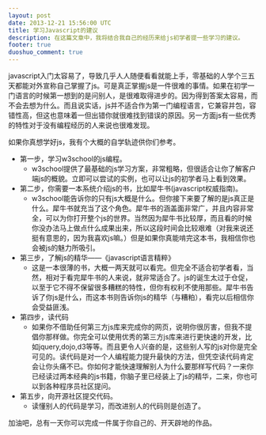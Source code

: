 ```yaml
---
layout: post
date: 2013-12-21 15:56:00 UTC
title: 学习Javascript的建议
description: 在这篇文章中，我将结合我自己的经历来给js初学者提一些学习的建议。
footer: true
duoshuo_comment: true
---
```


javascript入门太容易了，导致几乎人人随便看看就能上手，零基础的人学个三五天都能对外宣称自己掌握了js。可是真正掌握js是一件很难的事情。如果在初学一门语言的时候第一想到的是问别人，是很难取得进步的。因为得到答案太容易，而不会去想为什么。而且说实话，js并不适合作为第一门编程语言，它兼容并包，容错性高，但这也意味着一但出错你就很难找到错误的原因。另一方面js有一些优秀的特性对于没有编程经历的人来说也很难发现。

如果你真想学好js，我有个大概的自学轨迹供你们参考。

- 第一步，学习w3school的js编程。
  - w3school提供了最基础的js学习方案，非常粗略，但很适合让你了解客户端js的概貌。立即可以尝试的实例，也可以让js的初学者马上看到效果。
- 第二步，你需要一本系统介绍js的书，比如犀牛书(javascript权威指南)。
  - w3school能告诉你的只有js大概是什么。但你接下来要了解的是js真正是什么。犀牛书就充当了这个角色。犀牛书的涵盖面非常广，并且内容非常全，可以为你打开整个js的世界。当然因为犀牛书比较厚，而且看的时候你没办法马上做点什么成果出来，所以这段时间会比较艰难（对我来说还挺有意思的，因为我喜欢js嘛。）但是如果你真能啃完这本书，我相信你也会被js的魅力所吸引。
- 第三步，了解js的精华——《javascript语言精粹》
  - 这是一本很薄的书，大概一两天就可以看完。但完全不适合初学者看，当然，相对于看完犀牛书的人来说，就非常适合了。js的诞生太过于仓促，以至于它不得不保留很多糟糕的特性，但你有权利不使用那些。犀牛书告诉了你js是什么，而这本书则告诉你js的精华（与糟粕），看完以后相信你会受益匪浅。
- 第四步，读代码
  - 如果你不借助任何第三方js库来完成你的网页，说明你很厉害，但我不提倡你那样做。你完全可以使用优秀的第三方js库来进行更快速的开发，比如jquery,dojo,d3等等。而且更令人兴奋的是，这些别人写的js对你是完全可见的。读代码是对一个人编程能力提升最快的方法，但凭空读代码肯定会让你头痛不已。你如何才能快速理解别人为什么要那样写代码？一来你已经读过两本经典的js书籍，你脑子里已经装上了js的精华，二来，你也可以到各种程序员社区提问。
- 第五步，向开源社区提交代码。
  - 读懂别人的代码是学习，而改进别人的代码则是创造了。

加油吧，总有一天你可以完成一件属于你自己的、开天辟地的作品。

